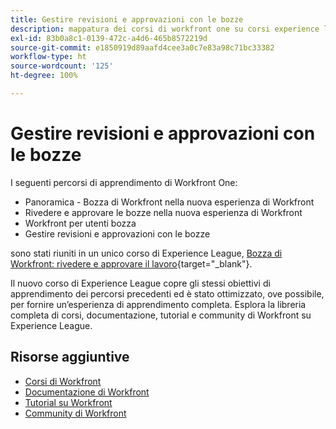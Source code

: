 ```yaml
---
title: Gestire revisioni e approvazioni con le bozze
description: mappatura dei corsi di workfront one su corsi experience league
exl-id: 83b0a8c1-0139-472c-a4d6-465b8572219d
source-git-commit: e1850919d89aafd4cee3a0c7e83a98c71bc33382
workflow-type: ht
source-wordcount: '125'
ht-degree: 100%

---
```


# Gestire revisioni e approvazioni con le bozze

I seguenti percorsi di apprendimento di Workfront One:

* Panoramica - Bozza di Workfront nella nuova esperienza di Workfront
* Rivedere e approvare le bozze nella nuova esperienza di Workfront
* Workfront per utenti bozza
* Gestire revisioni e approvazioni con le bozze

sono stati riuniti in un unico corso di Experience League, [Bozza di Workfront: rivedere e approvare il lavoro](https://experienceleague.adobe.com/?recommended=Workfront-L-1-2022.1.proof){target="_blank"}.

Il nuovo corso di Experience League copre gli stessi obiettivi di apprendimento dei percorsi precedenti ed è stato ottimizzato, ove possibile, per fornire un’esperienza di apprendimento completa.  Esplora la libreria completa di corsi, documentazione, tutorial e community di Workfront su Experience League.

## Risorse aggiuntive

* [Corsi di Workfront](https://experienceleague.adobe.com/?lang=it&amp;Solution=Workfront#courses)
* [Documentazione di Workfront](https://experienceleague.adobe.com/docs/workfront.html?lang=it)
* [Tutorial su Workfront](https://experienceleague.adobe.com/docs/workfront-learn/tutorials-workfront/home.html?lang=it)
* [Community di Workfront](https://experienceleaguecommunities.adobe.com/t5/workfront/ct-p/workfront)
